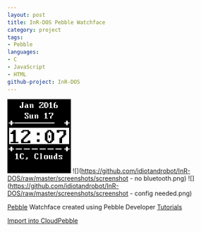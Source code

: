 ```yaml
---
layout: post
title: InR-DOS Pebble Watchface
category: project
tags:
- Pebble
languages:
- C
- JavaScript
- HTML
github-project: InR-DOS
---
```

![](https://github.com/idiotandrobot/InR-DOS/raw/master/screenshots/screenshot.png) ![](https://github.com/idiotandrobot/InR-DOS/raw/master/screenshots/screenshot - no bluetooth.png) ![](https://github.com/idiotandrobot/InR-DOS/raw/master/screenshots/screenshot - config needed.png)

[Pebble](https://getpebble.com) Watchface created using Pebble Developer [Tutorials](https://developer.getpebble.com/tutorials/)

[Import into CloudPebble](https://cloudpebble.net/ide/import/github/idiotandrobot/inr-dos/)
